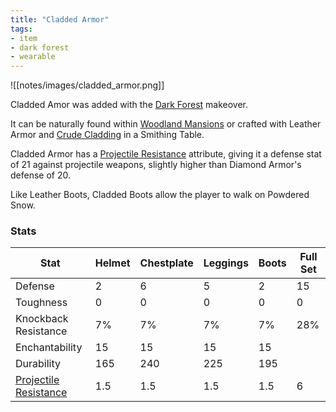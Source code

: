 ```yaml
---
title: "Cladded Armor"
tags:
- item
- dark forest
- wearable
---
```


![[notes/images/cladded_armor.png]]

Cladded Amor was added with the [Dark Forest](notes/makeover/dark_forest) makeover.

It can be naturally found within [Woodland Mansions](notes/structure/mansion) or crafted with Leather Armor and [Crude Cladding](notes/item/crude_cladding) in a Smithing Table.

Cladded Armor has a [Projectile Resistance](notes/mechanic/projectile_resistance) attribute, giving it a defense stat of 21 against projectile weapons, slightly higher than Diamond Armor's defense of 20.

Like Leather Boots, Cladded Boots allow the player to walk on Powdered Snow.

### Stats
| Stat | Helmet | Chestplate | Leggings | Boots | Full Set |
| ---- | ---- | ---- | ---- | ---- | ---- |
| Defense | 2 | 6 | 5 | 2 | 15 |
| Toughness | 0 | 0 | 0 | 0 | 0 |
| Knockback Resistance | 7% | 7% |  7% | 7% | 28% |
| Enchantability | 15 | 15 | 15 | 15 |
| Durability | 165 | 240 | 225 | 195 |
| [Projectile Resistance](notes/mechanic/projectile_resistance) |  1.5 | 1.5 | 1.5 | 1.5 | 6 |



